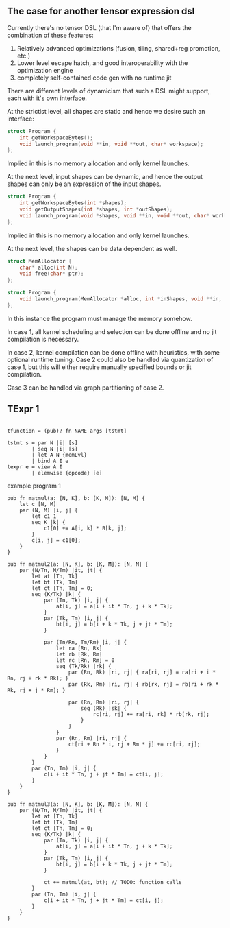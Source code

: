 ## The case for another tensor expression dsl

Currently there's no tensor DSL (that I'm aware of) that offers the combination of these features:
1. Relatively advanced optimizations (fusion, tiling, shared+reg promotion, etc.)
2. Lower level escape hatch, and good interoperability with the optimization engine
3. completely self-contained code gen with no runtime jit


There are different levels of dynamicism that such a DSL might support, each with it's own interface.

At the strictist level, all shapes are static and hence we desire such an interface:
```c++
struct Program {
    int getWorkspaceBytes();
    void launch_program(void **in, void **out, char* workspace);
};
```
Implied in this is no memory allocation and only kernel launches.

At the next level, input shapes can be dynamic, and hence the output shapes
can only be an expression of the input shapes.
```c++
struct Program {
    int getWorkspaceBytes(int *shapes);
    void getOutputShapes(int *shapes, int *outShapes);
    void launch_program(void *shapes, void **in, void **out, char* workspace);
};
```
Implied in this is no memory allocation and only kernel launches.

At the next level, the shapes can be data dependent as well.
```c++
struct MemAllocator {
    char* alloc(int N);
    void free(char* ptr);
};

struct Program {
    void launch_program(MemAllocator *alloc, int *inShapes, void **in, void **out, int *outShapes);
};
```

In this instance the program must manage the memory somehow.


In case 1, all kernel scheduling and selection can be done offline and no jit 
compilation is necessary.

In case 2, kernel compilation can be done offline with heuristics, with some optional runtime tuning. Case 2 could also be handled via quantization of case 1, but this will either require manually specified bounds or jit compilation.

Case 3 can be handled via graph partitioning of case 2.


## TExpr 1

```

tfunction = (pub)? fn NAME args [tstmt]

tstmt s = par N |i| [s]
        | seq N |i| [s]
        | let A N {memLvl}
        | bind A I e
texpr e = view A I
        | elemwise {opcode} [e]
```

example program 1
```
pub fn matmul(a: [N, K], b: [K, M]): [N, M] {
    let c [N, M]
    par (N, M) |i, j| {
        let c1 1
        seq K |k| {
            c1[0] += A[i, k] * B[k, j];
        }
        c[i, j] = c1[0];
    }
}

pub fn matmul2(a: [N, K], b: [K, M]): [N, M] {
    par (N/Tn, M/Tm) |it, jt| {
        let at [Tn, Tk]
        let bt [Tk, Tm]
        let ct [Tn, Tm] = 0;
        seq (K/Tk) |k| {
            par (Tn, Tk) |i, j| {
                at[i, j] = a[i + it * Tn, j + k * Tk];
            }
            par (Tk, Tm) |i, j| {
                bt[i, j] = b[i + k * Tk, j + jt * Tm];
            }

            par (Tn/Rn, Tm/Rm) |i, j| {
                let ra [Rn, Rk]
                let rb [Rk, Rm]
                let rc [Rn, Rm] = 0
                seq (Tk/Rk) |rk| {
                    par (Rn, Rk) |ri, rj| { ra[ri, rj] = ra[ri + i * Rn, rj + rk * Rk]; }
                    par (Rk, Rm) |ri, rj| { rb[rk, rj] = rb[ri + rk * Rk, rj + j * Rm]; }

                    par (Rn, Rm) |ri, rj| {
                        seq (Rk) |sk| {
                            rc[ri, rj] += ra[ri, rk] * rb[rk, rj];
                        }
                    }
                }
                par (Rn, Rm) |ri, rj| {
                    ct[ri + Rn * i, rj + Rm * j] += rc[ri, rj];    
                }
            }
        }
        par (Tn, Tm) |i, j| {
            c[i + it * Tn, j + jt * Tm] = ct[i, j];
        }
    }
}

pub fn matmul3(a: [N, K], b: [K, M]): [N, M] {
    par (N/Tn, M/Tm) |it, jt| {
        let at [Tn, Tk]
        let bt [Tk, Tm]
        let ct [Tn, Tm] = 0;
        seq (K/Tk) |k| {
            par (Tn, Tk) |i, j| {
                at[i, j] = a[i + it * Tn, j + k * Tk];
            }
            par (Tk, Tm) |i, j| {
                bt[i, j] = b[i + k * Tk, j + jt * Tm];
            }

            ct += matmul(at, bt); // TODO: function calls
        }
        par (Tn, Tm) |i, j| {
            c[i + it * Tn, j + jt * Tm] = ct[i, j];
        }
    }
}

```


